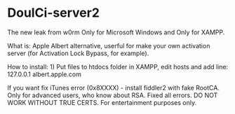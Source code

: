 DoulCi-server2
==============

The new leak from w0rm
Only for Microsoft Windows and Only for XAMPP. 

What is: Apple Albert alternative, userful for make your own activation server (for Activation Lock Bypass, for example).  

How to install: 1) Put files to htdocs folder in XAMPP, edit hosts and add line: 127.0.0.1 albert.apple.com

If you want fix iTunes error (0x8XXXX) - install fiddler2 with fake RootCA.
Only for advanced users, who know about RSA.
Fixed all errors. DO NOT WORK WITHOUT TRUE CERTS.
For entertainment purposes only.



